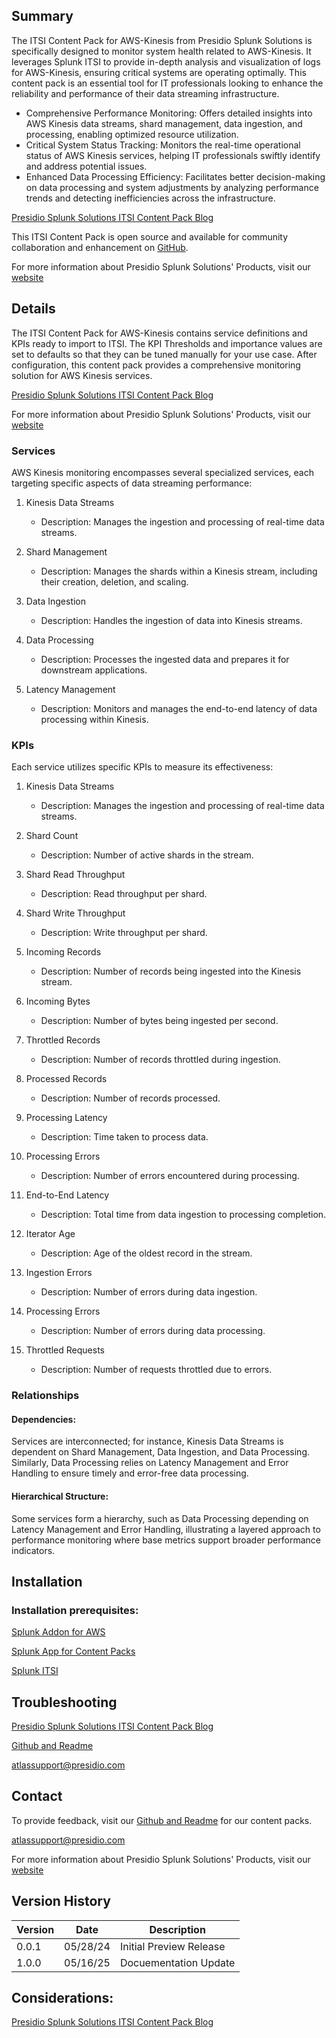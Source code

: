 ## Summary
The ITSI Content Pack for AWS-Kinesis from Presidio Splunk Solutions is specifically designed to monitor system health related to AWS-Kinesis. It leverages Splunk ITSI to provide in-depth analysis and visualization of logs for AWS-Kinesis, ensuring critical systems are operating optimally. This content pack is an essential tool for IT professionals looking to enhance the reliability and performance of their data streaming infrastructure.

* Comprehensive Performance Monitoring: Offers detailed insights into AWS Kinesis data streams, shard management, data ingestion, and processing, enabling optimized resource utilization.
* Critical System Status Tracking: Monitors the real-time operational status of AWS Kinesis services, helping IT professionals swiftly identify and address potential issues.
* Enhanced Data Processing Efficiency: Facilitates better decision-making on data processing and system adjustments by analyzing performance trends and detecting inefficiencies across the infrastructure.

[Presidio Splunk Solutions ITSI Content Pack Blog](https://kinneygroup.com/blog/installing-itsi-content-packs/)

This ITSI Content Pack is open source and available for community collaboration and enhancement on [GitHub](https://www.github.com/kinneygroup).

For more information about Presidio Splunk Solutions' Products, visit our [website](https://atlas.presidio.com)

## Details
The ITSI Content Pack for AWS-Kinesis contains service definitions and KPIs ready to import to ITSI. The KPI Thresholds and importance values are set to defaults so that they can be tuned manually for your use case. After configuration, this content pack provides a comprehensive monitoring solution for AWS Kinesis services.

[Presidio Splunk Solutions ITSI Content Pack Blog](https://kinneygroup.com/blog/installing-itsi-content-packs/)

For more information about Presidio Splunk Solutions' Products, visit our [website](https://atlas.presidio.com)

### Services
AWS Kinesis monitoring encompasses several specialized services, each targeting specific aspects of data streaming performance:

1. Kinesis Data Streams
    * Description: Manages the ingestion and processing of real-time data streams.
    
2. Shard Management
    * Description: Manages the shards within a Kinesis stream, including their creation, deletion, and scaling.
    
3. Data Ingestion
    * Description: Handles the ingestion of data into Kinesis streams.
    
4. Data Processing
    * Description: Processes the ingested data and prepares it for downstream applications.
    
5. Latency Management
    * Description: Monitors and manages the end-to-end latency of data processing within Kinesis.
    
### KPIs
Each service utilizes specific KPIs to measure its effectiveness:

1. Kinesis Data Streams
    * Description: Manages the ingestion and processing of real-time data streams.
    
2. Shard Count
    * Description: Number of active shards in the stream.
    
3. Shard Read Throughput
    * Description: Read throughput per shard.
    
4. Shard Write Throughput
    * Description: Write throughput per shard.
    
5. Incoming Records
    * Description: Number of records being ingested into the Kinesis stream.
    
6. Incoming Bytes
    * Description: Number of bytes being ingested per second.
    
7. Throttled Records
    * Description: Number of records throttled during ingestion.
    
8. Processed Records
    * Description: Number of records processed.
    
9. Processing Latency
    * Description: Time taken to process data.
    
10. Processing Errors
    * Description: Number of errors encountered during processing.
    
11. End-to-End Latency
    * Description: Total time from data ingestion to processing completion.
    
12. Iterator Age
    * Description: Age of the oldest record in the stream.
    
13. Ingestion Errors
    * Description: Number of errors during data ingestion.
    
14. Processing Errors
    * Description: Number of errors during data processing.
    
15. Throttled Requests
    * Description: Number of requests throttled due to errors.
    

### Relationships
#### Dependencies: 
Services are interconnected; for instance, Kinesis Data Streams is dependent on Shard Management, Data Ingestion, and Data Processing. Similarly, Data Processing relies on Latency Management and Error Handling to ensure timely and error-free data processing.

#### Hierarchical Structure: 
Some services form a hierarchy, such as Data Processing depending on Latency Management and Error Handling, illustrating a layered approach to performance monitoring where base metrics support broader performance indicators.

## Installation

### Installation prerequisites:

[Splunk Addon for AWS](https://splunkbase.splunk.com)

[Splunk App for Content Packs](https://splunkbase.splunk.com/app/5391)

[Splunk ITSI](https://www.splunk.com/en_us/products/it-service-intelligence.html)

## Troubleshooting

[Presidio Splunk Solutions ITSI Content Pack Blog](https://kinneygroup.com/blog/installing-itsi-content-packs/)

[Github and Readme](https://www.github.com/kinneygroup)

atlassupport@presidio.com

## Contact

To provide feedback, visit our [Github and Readme](https://www.github.com/kinneygroup) for our content packs.

atlassupport@presidio.com

For more information about Presidio Splunk Solutions' Products, visit our [website](https://atlas.presidio.com)

## Version History

| Version | Date  | Description                |
|---------|-------|----------------------------|
| 0.0.1   | 05/28/24 | Initial Preview Release    |
| 1.0.0   | 05/16/25 | Docuementation Update |

## Considerations:

[Presidio Splunk Solutions ITSI Content Pack Blog](https://kinneygroup.com/blog/installing-itsi-content-packs/)